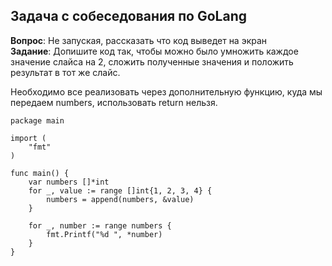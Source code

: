 ## Задача с собеседования по GoLang

**Вопрос**: Не запуская, рассказать что код выведет на экран  
**Задание**: Допишите код так, чтобы можно было умножить каждое значение слайса на 2, сложить полученные значения и положить результат в тот же слайс. 

Необходимо все реализовать через дополнительную функцию, куда мы передаем numbers, использовать return нельзя.

```
package main

import (
	"fmt"
)

func main() {
	var numbers []*int
	for _, value := range []int{1, 2, 3, 4} {
		numbers = append(numbers, &value)
	}

	for _, number := range numbers {
		fmt.Printf("%d ", *number)
	}
}
```